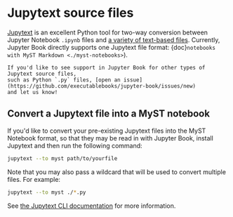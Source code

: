 # Jupytext source files

[Jupytext](https://jupytext.readthedocs.io/en/latest/) is an excellent Python
tool for two-way conversion between Jupyter Notebook `.ipynb` files and
[a variety of text-based files](https://jupytext.readthedocs.io/en/latest/formats.html).
Currently, Jupyter Book directly supports one Jupytext file format:
{doc}`notebooks with MyST Markdown <./myst-notebooks>`).

```{note}
If you'd like to see support in Jupyter Book for other types of Jupytext source files,
such as Python `.py` files, [open an issue](https://github.com/executablebooks/jupyter-book/issues/new)
and let us know!
```

## Convert a Jupytext file into a MyST notebook

If you'd like to convert your pre-existing Jupytext files into the MyST Notebook format,
so that they may be read in with Jupyter Book, install Jupytext and then run the
following command:

```bash
jupytext --to myst path/to/yourfile
```

Note that you may also pass a wildcard that will be used to convert multiple
files. For example:

```bash
jupytext --to myst ./*.py
```

See [the Jupytext CLI documentation](https://jupytext.readthedocs.io/en/latest/using-cli.html)
for more information.
